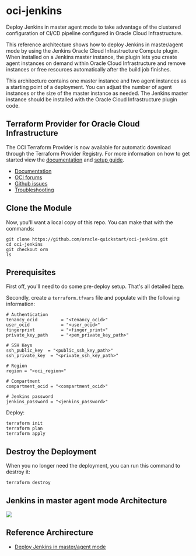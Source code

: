 # oci-jenkins

Deploy Jenkins in master agent mode to take advantage of the clustered configuration of CI/CD pipeline configured in Oracle Cloud Infrastructure.

This reference architecture shows how to deploy Jenkins in master/agent mode by using the Jenkins Oracle Cloud Infrastructure Compute plugin. When installed on a Jenkins master instance, the plugin lets you create agent instances on demand within Oracle Cloud Infrastructure and remove instances or free resources automatically after the build job finishes.

This architecture contains one master instance and two agent instances as a starting point of a deployment. You can adjust the number of agent instances or the size of the master instance as needed. The Jenkins master instance should be installed with the Oracle Cloud Infrastructure plugin code.

## Terraform Provider for Oracle Cloud Infrastructure
The OCI Terraform Provider is now available for automatic download through the Terraform Provider Registry. 
For more information on how to get started view the [documentation](https://www.terraform.io/docs/providers/oci/index.html) 
and [setup guide](https://www.terraform.io/docs/providers/oci/guides/version-3-upgrade.html).

* [Documentation](https://www.terraform.io/docs/providers/oci/index.html)
* [OCI forums](https://cloudcustomerconnect.oracle.com/resources/9c8fa8f96f/summary)
* [Github issues](https://github.com/terraform-providers/terraform-provider-oci/issues)
* [Troubleshooting](https://www.terraform.io/docs/providers/oci/guides/guides/troubleshooting.html)

## Clone the Module
Now, you'll want a local copy of this repo. You can make that with the commands:

    git clone https://github.com/oracle-quickstart/oci-jenkins.git
    cd oci-jenkins
    git checkout orm
    ls

## Prerequisites
First off, you'll need to do some pre-deploy setup.  That's all detailed [here](https://github.com/cloud-partners/oci-prerequisites).

Secondly, create a `terraform.tfvars` file and populate with the following information:

```
# Authentication
tenancy_ocid         = "<tenancy_ocid>"
user_ocid            = "<user_ocid>"
fingerprint          = "<finger_print>"
private_key_path     = "<pem_private_key_path>"

# SSH Keys
ssh_public_key  = "<public_ssh_key_path>"
ssh_private_key  = "<private_ssh_key_path>"

# Region
region = "<oci_region>"

# Compartment
compartment_ocid = "<compartment_ocid>"

# Jenkins password
jenkins_password = "<jenkins_password>"

````

Deploy:

    terraform init
    terraform plan
    terraform apply

## Destroy the Deployment
When you no longer need the deployment, you can run this command to destroy it:

    terraform destroy

## Jenkins in master agent mode Architecture

![](./images/oci-jenkins.png)

## Reference Archirecture

- [Deploy Jenkins in master/agent mode](https://docs.oracle.com/en/solutions/jenkins-master-agent-mode/index.html)

